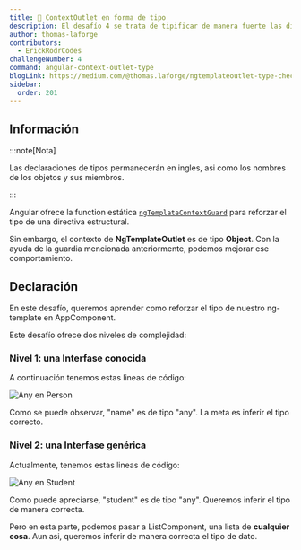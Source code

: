 ```yaml
---
title: 🔴 ContextOutlet en forma de tipo
description: El desafío 4 se trata de tipificar de manera fuerte las directivas de ngContextOutlet
author: thomas-laforge
contributors:
  - ErickRodrCodes
challengeNumber: 4
command: angular-context-outlet-type
blogLink: https://medium.com/@thomas.laforge/ngtemplateoutlet-type-checking-5d2dcb07a2c6
sidebar:
  order: 201
---
```


## Información

:::note[Nota]

Las declaraciones de tipos permanecerán en ingles, asi como los nombres de los objetos y sus miembros.

:::

Angular ofrece la function estática [`ngTemplateContextGuard`](https://angular.io/guide/structural-directives#typing-the-directives-context) para reforzar el tipo de una directiva estructural.

Sin embargo, el contexto de **NgTemplateOutlet** es de tipo **Object**. Con la ayuda de la guardia mencionada anteriormente, podemos mejorar ese comportamiento.

## Declaración

En este desafío, queremos aprender como reforzar el tipo de nuestro ng-template en AppComponent.

Este desafío ofrece dos niveles de complejidad:

### Nivel 1: una Interfase conocida

A continuación tenemos estas lineas de código:

![Any en Person](../../../../../assets/4/unknown-person.png)

Como se puede observar, "name" es de tipo "any". La meta es inferir el tipo correcto.

### Nivel 2: una Interfase genérica

Actualmente, tenemos estas lineas de código:

![Any en Student](../../../../../assets/4/unknown-student.png)

Como puede apreciarse, "student" es de tipo "any". Queremos inferir el tipo de manera correcta.

Pero en esta parte, podemos pasar a ListComponent, una lista de **cualquier cosa**. Aun asi, queremos inferir de manera correcta el tipo de dato.
